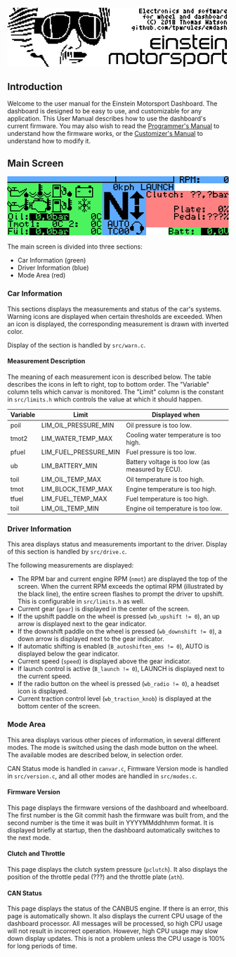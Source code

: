 ![boot screen](https://github.com/tpwrules/emdash/raw/master/dashboard/docs/boot_screen.png)

## Introduction

Welcome to the user manual for the Einstein Motorsport Dashboard. The dashboard is designed to be easy to use, and customizable for any application. This User Manual describes how to use the dashboard's current firmware. You may also wish to read the [Programmer's Manual](https://github.com/tpwrules/emdash/blob/master/dashboard/docs/programmer%20manual.md) to understand how the firmware works, or the [Customizer's Manual](https://github.com/tpwrules/emdash/blob/master/dashboard/docs/customizer%20manual.md) to understand how to modify it.

## Main Screen

![main screen](https://github.com/tpwrules/emdash/raw/master/dashboard/docs/main_screen.png)

The main screen is divided into three sections:
* Car Information (green)
* Driver Information (blue)
* Mode Area (red)

### Car Information

This sections displays the measurements and status of the car's systems. Warning icons are displayed when certain thresholds are exceeded. When an icon is displayed, the corresponding measurement is drawn with inverted color.

Display of the section is handled by `src/warn.c`.

#### Measurement Description
The meaning of each measurement icon is described below. The table describes the icons in left to right, top to bottom order. The "Variable" column tells which canvar is monitored. The "Limit" column is the constant in `src/limits.h` which controls the value at which it should happen.

Variable | Limit | Displayed when
-------- | ----- | --------------
poil | LIM_OIL_PRESSURE_MIN | Oil pressure is too low.
tmot2 | LIM_WATER_TEMP_MAX | Cooling water temperature is too high.
pfuel | LIM_FUEL_PRESSURE_MIN | Fuel pressure is too low.
ub | LIM_BATTERY_MIN | Battery voltage is too low (as measured by ECU).
toil | LIM_OIL_TEMP_MAX | Oil temperature is too high.
tmot | LIM_BLOCK_TEMP_MAX | Engine temperature is too high.
tfuel | LIM_FUEL_TEMP_MAX | Fuel temperature is too high.
toil | LIM_OIL_TEMP_MIN | Engine oil temperature is too low.

### Driver Information

This area displays status and measurements important to the driver. Display of this section is handled by `src/drive.c`.

The following measurements are displayed:

* The RPM bar and current engine RPM (`nmot`) are displayed the top of the screen. When the current RPM exceeds the optimal RPM (illustrated by the black line), the entire screen flashes to prompt the driver to upshift. This is configurable in `src/limits.h` as well.
* Current gear (`gear`) is displayed in the center of the screen.
* If the upshift paddle on the wheel is pressed (`wb_upshift != 0`), an up arrow is displayed next to the gear indicator.
* If the downshift paddle on the wheel is pressed (`wb_downshift != 0`), a down arrow is displayed next to the gear indicator.
* If automatic shifting is enabled (`B_autoshiften_ems != 0`), AUTO is displayed below the gear indicator.
* Current speed (`speed`) is displayed above the gear indicator.
* If launch control is active (`B_launch != 0`), LAUNCH is displayed next to the current speed.
* If the radio button on the wheel is pressed (`wb_radio != 0`), a headset icon is displayed.
* Current traction control level (`wb_traction_knob`) is displayed at the bottom center of the screen.

### Mode Area

This area displays various other pieces of information, in several different modes. The mode is switched using the dash mode button on the wheel. The available modes are described below, in selection order.

CAN Status mode is handled in `canvar.c`, Firmware Version mode is handled in `src/version.c`, and all other modes are handled in `src/modes.c`.

#### Firmware Version

This page displays the firmware versions of the dashboard and wheelboard. The first number is the Git commit hash the firmware was built from, and the second number is the time it was built in YYYYMMddhhmm format. It is displayed briefly at startup, then the dashboard automatically switches to the next mode.

#### Clutch and Throttle

This page displays the clutch system pressure (`pclutch`). It also displays the position of the throttle pedal (???) and the throttle plate (`ath`).

#### CAN Status

This page displays the status of the CANBUS engine. If there is an error, this page is automatically shown. It also displays the current CPU usage of the dashboard processor. All messages will be processed, so high CPU usage will not result in incorrect operation. However, high CPU usage may slow down display updates. This is not a problem unless the CPU usage is 100% for long periods of time.